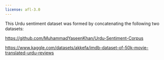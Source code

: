 ```yaml
---
license: afl-3.0
---
```

This Urdu sentiment dataset was formed by concatenating the following two datasets:

https://github.com/MuhammadYaseenKhan/Urdu-Sentiment-Corpus

https://www.kaggle.com/datasets/akkefa/imdb-dataset-of-50k-movie-translated-urdu-reviews